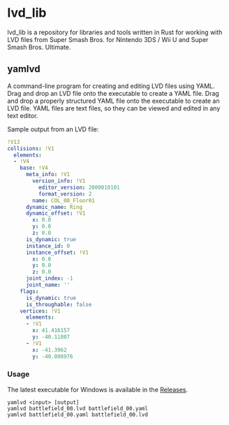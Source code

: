 # lvd_lib

lvd_lib is a repository for libraries and tools written in Rust for working with LVD files from Super Smash Bros. for Nintendo 3DS / Wii U and Super Smash Bros. Ultimate.

## yamlvd

A command-line program for creating and editing LVD files using YAML. Drag and drop an LVD file onto the executable to create a YAML file. Drag and drop a properly structured YAML file onto the executable to create an LVD file. YAML files are text files, so they can be viewed and edited in any text editor.

Sample output from an LVD file:

```yaml
!V13
collisions: !V1
  elements:
  - !V4
    base: !V4
      meta_info: !V1
        version_info: !V1
          editor_version: 2000010101
          format_version: 2
        name: COL_00_Floor01
      dynamic_name: Ring
      dynamic_offset: !V1
        x: 0.0
        y: 0.0
        z: 0.0
      is_dynamic: true
      instance_id: 0
      instance_offset: !V1
        x: 0.0
        y: 0.0
        z: 0.0
      joint_index: -1
      joint_name: ''
    flags:
      is_dynamic: true
      is_throughable: false
    vertices: !V1
      elements:
      - !V1
        x: 41.416157
        y: -40.11807
      - !V1
        x: -41.3962
        y: -40.098976
```

### Usage

The latest executable for Windows is available in the [Releases](https://github.com/jam1garner/lvd-rs/releases/latest).

`yamlvd <input> [output]`<br>
`yamlvd battlefield_00.lvd battlefield_00.yaml`<br>
`yamlvd battlefield_00.yaml battlefield_00.lvd`<br>
